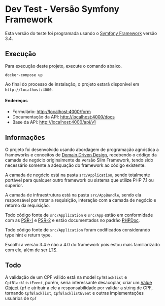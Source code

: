 # Dev Test - Versão Symfony Framework

Esta versão do teste foi programada usando o [Symfony Framework](https://symfony.com) versão 3.4.

## Execução

Para execução deste projeto, execute o comando abaixo.

    docker-compose up

Ao final do processo de instalação, o projeto estará disponível em `http://localhost:4000`.

#### Endereços

* Formulário: [http://localhost:4000/form](http://localhost:3000/form)
* Documentação da API: [http://localhost:4000/docs](http://localhost:3000/docs)
* Base da API: [http://localhost:4000/api/v1](http://localhost:3000/api/v1)


## Informações

O projeto foi desenvolvido usando abordagem de programação agnóstica a frameworks e conceitos de [Domain Driven Design](https://en.wikipedia.org/wiki/Domain-driven_design),
recebendo o código da camada de negócio originalmente da versão Slim Framework, tendo sido necessário
somente a adequação do framework ao código existente.

A camada de negócio está na pasta `src/Application`, sendo totalmente portável
para qualquer outro framework ou sistema que utilize PHP 7.1 ou superior.

A camada de infraestrutura está na pasta `src/AppBundle`, sendo ela responsável por tratar a requisição,
interação com a camada de negócio e retorno da requisição.

Todo código fonte de `src/Application` e `src/App` estão em conformidade com as [PSR-1](https://www.php-fig.org/psr/psr-1/) e [PSR-2](https://www.php-fig.org/psr/psr-2/)
e estão documentados no padrão [PHPDoc](https://en.wikipedia.org/wiki/PHPDoc).

Todo código fonte de `src/Application` foram codificados considerando type hint e return type.

Escolhi a versão 3.4 e não a 4.0 do framework pois estou mais familiarizado com ele, além de ser [LTS](https://en.wikipedia.org/wiki/Long-term_support).

## Todo

A validação de um CPF válido está na model `CpfBlacklist` e `CpfBlacklistEvent`, porém,
seria interessante desacoplar, criar um [Value Object](https://en.wikipedia.org/wiki/Value_object) `Cpf` e atribuir a ele a responsabilidade
por validar a string de CPF, tornando `CpfBlacklist`, `CpfBlacklistEvent` e outras implementações usuários de `Cpf` 
